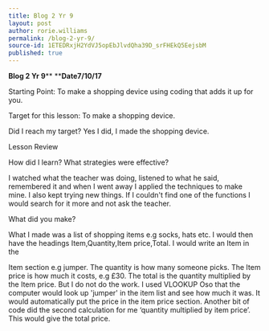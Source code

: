 ```yaml
---
title: Blog 2 Yr 9
layout: post
author: rorie.williams
permalink: /blog-2-yr-9/
source-id: 1ETEDRxjH2YdVJ5opEbJlvdQha39D_srFHEkQ5EejsbM
published: true
---
```

**Blog 2 Yr 9****                     ****Date7/10/17**

Starting Point: To make a shopping device using coding that adds it up for you.

Target for this lesson: To make a shopping device.

Did I reach my target? Yes I did, I made the shopping device.

Lesson Review

How did I learn? What strategies were effective?  

I watched what the teacher was doing, listened to what he said, remembered it and when I went away I applied the techniques to make mine. I also kept trying new things. If I couldn't find one of the functions I would search for it more and not ask the teacher.

What did you make? 

What I made was a list of shopping items e.g socks, hats etc. I would then have the headings Item,Quantity,Item price,Total. I would write an Item in the 

Item section e.g jumper. The quantity is how many someone picks. The Item price is how much it costs, e.g £30. The total is the quantity multiplied by the Item price. But I do not do the work. I used VLOOKUP Oso that the computer would look up 'jumper' in the item list and see how much it was. It would automatically put the price in the item price section. Another bit of code did the second calculation for me ‘quantity multiplied by item price’. This would give the total price.

